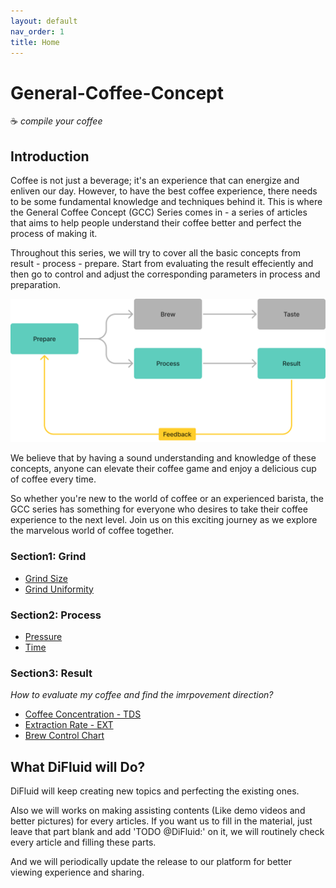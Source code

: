 ```yaml
---
layout: default
nav_order: 1
title: Home
---
```


# General-Coffee-Concept
☕️ _compile your coffee_

## Introduction
Coffee is not just a beverage; it's an experience that can energize and enliven our day. However, to have the best coffee experience, there needs to be some fundamental knowledge and techniques behind it. This is where the General Coffee Concept (GCC) Series comes in - a series of articles that aims to help people understand their coffee better and perfect the process of making it.

Throughout this series, we will try to cover all the basic concepts from result - process - prepare. Start from evaluating the result effeciently and then go to control and adjust the corresponding parameters in process and preparation.

![GCC Series MAP](/assets/image/series-map.png)

We believe that by having a sound understanding and knowledge of these concepts, anyone can elevate their coffee game and enjoy a delicious cup of coffee every time.

So whether you're new to the world of coffee or an experienced barista, the GCC series has something for everyone who desires to take their coffee experience to the next level. Join us on this exciting journey as we explore the marvelous world of coffee together.

### **Section1: Grind**
 - [Grind Size](/docs/grind/grind-size/grind-size.md)
 - [Grind Uniformity](/docs/grind/grind-uniformity/grind-uniformity.md)

### **Section2: Process**
 - [Pressure](/docs/process/pressure/pressure.md)
 - [Time](docs/process/time/time.md)

### **Section3: Result**
_How to evaluate my coffee and find the imrpovement direction?_
 - [Coffee Concentration - TDS](/docs/result/Coffee-Concentration-TDS/index.md)
 - [Extraction Rate - EXT](/docs/result/Extraction-Rate-EXT/index.md)
 - [Brew Control Chart](/docs/result/Brew-Control-Chart/index.md)

## What DiFluid will Do?
DiFluid will keep creating new topics and perfecting the existing ones. 

Also we will works on making assisting contents (Like demo videos and better pictures) for every articles. If you want us to fill in the material, just leave that part blank and add 'TODO @DiFluid:' on it, we will routinely check every article and filling these parts.

And we will periodically update the release to our platform for better viewing experience and sharing.